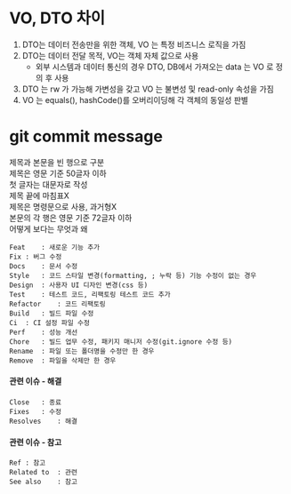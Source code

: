 # VO, DTO 차이

1. DTO는 데이터 전송만을 위한 객체, VO 는 특정 비즈니스 로직을 가짐
2. DTO는 데이터 전달 목적, VO는 객체 자체 값으로 사용
    - 외부 시스템과 데이터 통신의 경우 DTO, DB에서 가져오는 data 는 VO 로 정의 후 사용
3. DTO 는 rw 가 가능해 가변성을 갖고 VO 는 불변성 및 read-only 속성을 가짐
4. VO 는 equals(), hashCode()를 오버리이딩해 각 객체의 동일성 판별


# git commit message
제목과 본문을 빈 행으로 구분  
제목은 영문 기준 50글자 이하    
첫 글자는 대문자로 작성  
제목 끝에 마침표X  
제목은 명령문으로 사용, 과거형X   
본문의 각 행은 영문 기준 72글자 이하  
어떻게 보다는 무엇과 왜  

```properties
Feat 	: 새로운 기능 추가
Fix	: 버그 수정
Docs	: 문서 수정
Style	: 코드 스타일 변경(formatting, ; 누락 등) 기능 수정이 없는 경우
Design	: 사용자 UI 디자인 변경(css 등)
Test	: 테스트 코드, 리팩토링 테스트 코드 추가
Refactor	: 코드 리팩토링
Build	: 빌드 파일 수정
Ci	: CI 설정 파일 수정
Perf	: 성능 개선
Chore	: 빌드 업무 수정, 패키지 매니저 수정(git.ignore 수정 등)
Rename	: 파일 또는 폴더명을 수정만 한 경우
Remove	: 파일을 삭제만 한 경우
```

#### 관련 이슈 - 해결
```properties
Close	: 종료
Fixes	: 수정
Resolves	: 해결
```
#### 관련 이슈 - 참고
```properties
Ref	: 참고
Related to	: 관련
See also	: 참고
```
